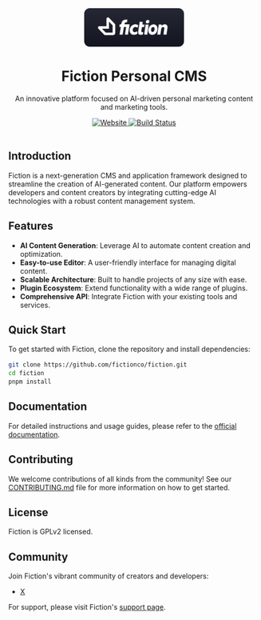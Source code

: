 <div align="center">
  <a href="https://www.fiction.com">
    <img src="./pin.png" alt="Fiction Logo" width="200px" />
  </a>
</div>

<h1 align="center">
  Fiction Personal CMS
</h1>

<p align="center">
  An innovative platform focused on AI-driven personal marketing content and marketing tools.
</p>

<div align="center">
  <a href="https://www.fiction.com">
    <img src="https://img.shields.io/badge/visit-website-blue.svg" alt="Website">
  </a>
  <a href="https://github.com/fictionco/fiction/actions/workflows/deploy.yml">
    <img src="https://github.com/fictionco/fiction/actions/workflows/deploy.yml/badge.svg?branch=dev" alt="Build Status">
  </a>
</div>

<br />

## Introduction

Fiction is a next-generation CMS and application framework designed to streamline the creation of AI-generated content. Our platform empowers developers and content creators by integrating cutting-edge AI technologies with a robust content management system.

## Features

- **AI Content Generation**: Leverage AI to automate content creation and optimization.
- **Easy-to-use Editor**: A user-friendly interface for managing digital content.
- **Scalable Architecture**: Built to handle projects of any size with ease.
- **Plugin Ecosystem**: Extend functionality with a wide range of plugins.
- **Comprehensive API**: Integrate Fiction with your existing tools and services.

## Quick Start

To get started with Fiction, clone the repository and install dependencies:

```bash
git clone https://github.com/fictionco/fiction.git
cd fiction
pnpm install
```

## Documentation

For detailed instructions and usage guides, please refer to the [official documentation](https://www.fiction.com/docs).

## Contributing

We welcome contributions of all kinds from the community! See our [CONTRIBUTING.md](CONTRIBUTING.md) file for more information on how to get started.

## License

Fiction is GPLv2 licensed.

## Community

Join Fiction's vibrant community of creators and developers:

- [X](https://www.x.com/fictionplatform)

For support, please visit Fiction's [support page](https://www.fiction.com/support).
